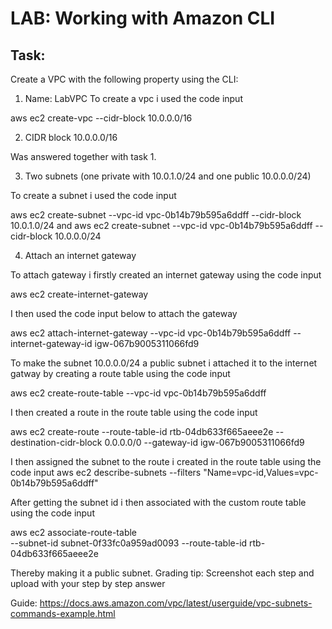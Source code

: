 # LAB: Working with Amazon CLI

## Task:

Create a VPC with the following property using the CLI:

1.  Name: LabVPC
To create a vpc i used the code input 

aws ec2 create-vpc --cidr-block 10.0.0.0/16

2.  CIDR block 10.0.0.0/16

Was answered together with task 1.

3.  Two subnets (one private with 10.0.1.0/24 and one public  10.0.0.0/24)

To create a subnet i used the code input

aws ec2 create-subnet 
--vpc-id vpc-0b14b79b595a6ddff 
--cidr-block 10.0.1.0/24
and 
aws ec2 create-subnet 
--vpc-id vpc-0b14b79b595a6ddff 
--cidr-block 10.0.0.0/24

4.   Attach an internet gateway

To attach gateway i firstly created an internet gateway using the code input

aws ec2 create-internet-gateway

I then used the code input below to attach the gateway

aws ec2 attach-internet-gateway 
--vpc-id vpc-0b14b79b595a6ddff 
--internet-gateway-id igw-067b9005311066fd9

To make the subnet 10.0.0.0/24 a public subnet i attached it to the internet gatway by creating a route table using the code input

aws ec2 create-route-table --vpc-id vpc-0b14b79b595a6ddff

I then created a route in the route table using the code input

aws ec2 create-route 
--route-table-id rtb-04db633f665aeee2e 
--destination-cidr-block 0.0.0.0/0 
--gateway-id igw-067b9005311066fd9

I then assigned the subnet to the route i created in the route table using the code input
aws ec2 describe-subnets --filters "Name=vpc-id,Values=vpc-0b14b79b595a6ddff"

After getting the subnet id i then associated with the custom route table using the code input 

aws ec2 associate-route-table  
--subnet-id subnet-0f33fc0a959ad0093 
--route-table-id rtb-04db633f665aeee2e

Thereby making it a public subnet.
Grading tip:  Screenshot each step and upload with your step by step answer


Guide:
https://docs.aws.amazon.com/vpc/latest/userguide/vpc-subnets-commands-example.html

